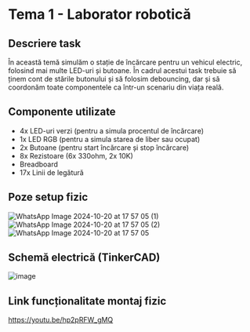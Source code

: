 # Tema 1 - Laborator robotică
## Descriere task
În această temă simulăm o stație de încărcare pentru un vehicul electric, folosind mai multe LED-uri și butoane. În cadrul acestui task trebuie să ținem cont de stările butonului și să folosim debouncing, dar și să coordonăm toate componentele ca într-un scenariu din viața reală.
## Componente utilizate
- 4x LED-uri verzi (pentru a simula procentul de încărcare)
- 1x LED RGB (pentru a simula starea de liber sau ocupat)
- 2x Butoane (pentru start încărcare și stop încărcare)
- 8x Rezistoare (6x 330ohm, 2x 10K)
- Breadboard
- 17x Linii de legătură
## Poze setup fizic 
![WhatsApp Image 2024-10-20 at 17 57 05 (1)](https://github.com/user-attachments/assets/5397fd9a-1e22-4244-a72f-870255462d75)
![WhatsApp Image 2024-10-20 at 17 57 05 (2)](https://github.com/user-attachments/assets/3ee62801-6faa-4711-9678-26b5f29cacfd)
![WhatsApp Image 2024-10-20 at 17 57 05](https://github.com/user-attachments/assets/6a7995d7-fc07-47a3-8b7e-803f09c55586)
## Schemă electrică (TinkerCAD)
![image](https://github.com/user-attachments/assets/a24db265-fba3-4685-b71c-4f47fa3628ea)
## Link funcționalitate montaj fizic
https://youtu.be/hp2pRFW_gMQ

